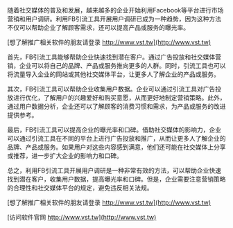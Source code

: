 随着社交媒体的普及和发展，越来越多的企业开始利用Facebook等平台进行市场营销和用户调研。利用FB引流工具开展用户调研已成为一种趋势，因为这种方法不仅可以帮助企业了解顾客需求，还可以提高产品或服务的曝光率。

[想了解推广相关软件的朋友请登录 http://www.vst.tw](http://www.vst.tw)

首先，FB引流工具能够帮助企业快速找到潜在客户。通过广告投放和社交媒体营销，企业可以将自己的品牌、产品或服务推向更多的人群。同时，引流工具也可以将流量导入企业的网站或其他社交媒体平台，让更多人了解企业的产品或服务。

其次，FB引流工具可以帮助企业收集用户数据。企业可以通过引流工具对广告投放进行优化，了解用户的兴趣爱好和购买意愿，从而更好地制定营销策略。此外，通过用户数据分析，企业还可以了解顾客的消费习惯和需求，为产品或服务的改进提供参考。

最后，FB引流工具可以提高企业的曝光率和口碑。借助社交媒体的影响力，企业可以通过引流工具在不同的平台上进行广告投放和推广，从而让更多人了解企业的品牌、产品或服务。如果用户对这些内容感到满意，他们还可能在社交媒体上分享或推荐，进一步扩大企业的影响力和口碑。

总之，利用FB引流工具开展用户调研是一种非常有效的方法，可以帮助企业快速找到潜在客户，收集用户数据，提高曝光率和口碑。但是，企业需要注意营销策略的合理性和社交媒体平台的规定，避免违反相关法规。

[想了解推广相关软件的朋友请登录 http://www.vst.tw](http://www.vst.tw)


[访问软件官网 http://www.vst.tw](http://www.vst.tw)
